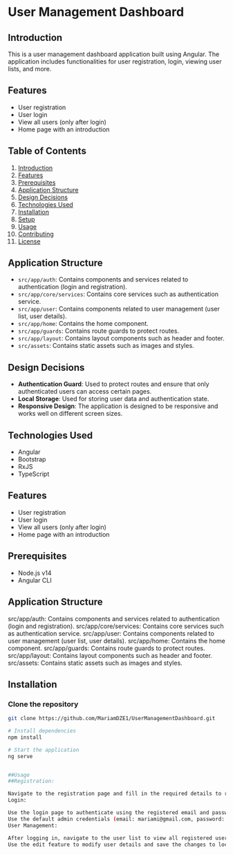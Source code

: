 # User Management Dashboard

## Introduction
This is a user management dashboard application built using Angular. The application includes functionalities for user registration, login, viewing user lists, and more.

## Features
- User registration
- User login
- View all users (only after login)
- Home page with an introduction

## Table of Contents
1. [Introduction](#introduction)
2. [Features](#features)
3. [Prerequisites](#prerequisites)
4. [Application Structure](#application-structure)
5. [Design Decisions](#design-decisions)
6. [Technologies Used](#technologies-used)
7. [Installation](#installation)
8. [Setup](#setup)
9. [Usage](#usage)
10. [Contributing](#contributing)
11. [License](#license)

## Application Structure
- `src/app/auth`: Contains components and services related to authentication (login and registration).
- `src/app/core/services`: Contains core services such as authentication service.
- `src/app/user`: Contains components related to user management (user list, user details).
- `src/app/home`: Contains the home component.
- `src/app/guards`: Contains route guards to protect routes.
- `src/app/layout`: Contains layout components such as header and footer.
- `src/assets`: Contains static assets such as images and styles.

## Design Decisions
- **Authentication Guard**: Used to protect routes and ensure that only authenticated users can access certain pages.
- **Local Storage**: Used for storing user data and authentication state.
- **Responsive Design**: The application is designed to be responsive and works well on different screen sizes.

## Technologies Used
- Angular
- Bootstrap
- RxJS
- TypeScript

## Features
- User registration
- User login
- View all users (only after login)
- Home page with an introduction

## Prerequisites
- Node.js v14
- Angular CLI

## Application Structure
src/app/auth: Contains components and services related to authentication (login and registration).
src/app/core/services: Contains core services such as authentication service.
src/app/user: Contains components related to user management (user list, user details).
src/app/home: Contains the home component.
src/app/guards: Contains route guards to protect routes.
src/app/layout: Contains layout components such as header and footer.
src/assets: Contains static assets such as images and styles.


## Installation

### Clone the repository
```bash
git clone https://github.com/MariamDZE1/UserManagementDashboard.git

# Install dependencies
npm install

# Start the application
ng serve


##Usage
##Registration:

Navigate to the registration page and fill in the required details to register a new user.
Login:

Use the login page to authenticate using the registered email and password.
Use the default admin credentials (email: mariami@gmail.com, password: 1234567) for the first login.
User Management:

After logging in, navigate to the user list to view all registered users.
Use the edit feature to modify user details and save the changes to local storage."Update check" 
